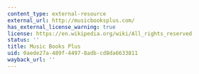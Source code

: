 ```yaml
---
content_type: external-resource
external_url: http://musicbooksplus.com/
has_external_license_warning: true
license: https://en.wikipedia.org/wiki/All_rights_reserved
status: ''
title: Music Books Plus
uid: 0aede27a-489f-4497-8adb-cd8da6633811
wayback_url: ''
---
```

